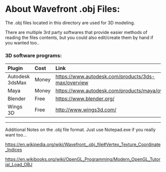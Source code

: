# About Wavefront .obj Files:

The .obj files located in this directory are used for 3D modeling.

There are multiple 3rd party softwares that provide easier methods of reading
the files contents, but you could also edit/create them by hand if you wanted too..


### 3D software programs:
| Plugin  | Cost    | Link    |
| :------ | :------ | :------ |
| Autodesk 3dsMax | Money | https://www.autodesk.com/products/3ds-max/overview |
| Maya            | Money | https://www.autodesk.com/products/maya/overview    |
| Blender         | Free  | https://www.blender.org/                           |
| Wings 3D        | Free  | http://www.wings3d.com/                            |

----
Additional Notes on the .obj file format. Just use Notepad.exe if you really want too...

https://en.wikipedia.org/wiki/Wavefront_.obj_file#Vertex_Texture_Coordinate_Indices

https://en.wikibooks.org/wiki/OpenGL_Programming/Modern_OpenGL_Tutorial_Load_OBJ